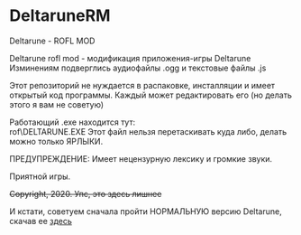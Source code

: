 # DeltaruneRM
Deltarune - ROFL MOD

Deltarune rofl mod - модификация приложения-игры Deltarune
Изминениям подверглись аудиофайлы .ogg и текстовые файлы .js

Этот репозиторий не нуждается в распаковке, инсталляции и имеет открытый код программы.
Каждый может редактировать его (но делать этого я вам не советую)

Работающий .exe находится тут:  
rof\DELTARUNE.EXE
Этот файл нельзя перетаскивать куда либо,  делать можно только ЯРЛЫКИ.

ПРЕДУПРЕЖДЕНИЕ:
Имеет нецензурную лексику и громкие звуки.

Приятной игры.

<strike>Copyright, 2020.
              Упс, это здесь лишнее</strike>

И кстати, советуем сначала пройти НОРМАЛЬНУЮ версию Deltarune, скачав ее <a href="https://deltarune.com">здесь</a>

